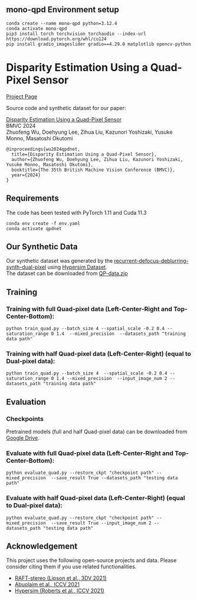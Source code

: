 ## mono-qpd Environment setup
```
conda create --name mono-qpd python=3.12.4
conda activate mono-qpd
pip3 install torch torchvision torchaudio --index-url https://download.pytorch.org/whl/cu124
pip install gradio_imageslider gradio==4.29.0 matplotlib opencv-python
```

# Disparity Estimation Using a Quad-Pixel Sensor
[Project Page](http://www.ok.sc.e.titech.ac.jp/res/QP/index.html)


Source code and synthetic dataset for our paper:

[Disparity Estimation Using a Quad-Pixel Sensor]()<br/>
BMVC 2024<br/>
Zhuofeng Wu, Doehyung Lee, Zihua Liu, Kazunori Yoshizaki, Yusuke Monno, Masatoshi Okutomi<br/>

```
@inproceedings{wu2024qpdnet,
  title={Disparity Estimation Using a Quad-Pixel Sensor},
  author={Zhuofeng Wu, Doehyung Lee, Zihua Liu, Kazunori Yoshizaki, Yusuke Monno, Masatoshi Okutomi},
  booktitle={The 35th British Machine Vision Conference (BMVC)},
  year={2024}
}
```

## Requirements
The code has been tested with PyTorch 1.11 and Cuda 11.3
```Shell
conda env create -f env.yaml
conda activate qpdnet
```
## Our Synthetic Data
Our synthetic dataset was generated by the [recurrent-defocus-deblurring-synth-dual-pixel](https://github.com/Abdullah-Abuolaim/recurrent-defocus-deblurring-synth-dual-pixel) using [Hypersim Dataset](https://github.com/apple/ml-hypersim).<br/>
The dataset can be downloaded from [QP-data.zip](https://www.dropbox.com/scl/fi/0sijedbg2kdqetmw16s9t/QP-Data-Zhuofeng-Wu.zip?rlkey=m33xsb70b4ivk0riyvg4fgk2u&st=k2fn4zkq&dl=0)


## Training

### Training with full Quad-pixel data (Left-Center-Right and Top-Center-Bottom):
```Shell
python train_quad.py --batch_size 4 --spatial_scale -0.2 0.4 --saturation_range 0 1.4  --mixed_precision  --datasets_path "training data path"
```

### Training with half Quad-pixel data (Left-Center-Right) (equal to Dual-pixel data):
```Shell
python train_quad.py --batch_size 4  --spatial_scale -0.2 0.4 --saturation_range 0 1.4 --mixed_precision  --input_image_num 2 --datasets_path "training data path"
```

## Evaluation
### Checkpoints
Pretrained models (full and half Quad-pixel data) can be downloaded from [Google Drive](https://drive.google.com/drive/folders/1GhBEQPSfYuHXvwnpcIAtepU03ONQYUpc?usp=sharing).

### Evaluate with full Quad-pixel data (Left-Center-Right and Top-Center-Bottom):
```Shell
python evaluate_quad.py --restore_ckpt "checkpoint path" --mixed_precision  --save_result True --datasets_path "testing data path"
```


### Evaluate with half Quad-pixel data (Left-Center-Right) (equal to Dual-pixel data):
```Shell
python evaluate_quad.py --restore_ckpt "checkpoint path" --mixed_precision  --save_result True --input_image_num 2 --datasets_path "testing data path"
```

## Acknowledgement

This project uses the following open-source projects and data. Please consider citing them if you use related functionalities.


* [RAFT-stereo (Lipson et al., 3DV 2021)](https://github.com/princeton-vl/RAFT-Stereo)
* [Abuolaim et al., ICCV 2021](https://github.com/Abdullah-Abuolaim/recurrent-defocus-deblurring-synth-dual-pixel)
* [Hypersim (Roberts et al., ICCV 2021)](https://github.com/apple/ml-hypersim)


